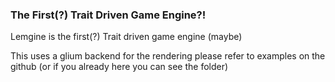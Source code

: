 ### The First(?) Trait Driven Game Engine?! ###
Lemgine is the first(?) Trait driven game engine (maybe)

This uses a glium backend for the rendering
please refer to examples on the github (or if you already here you can see the folder)